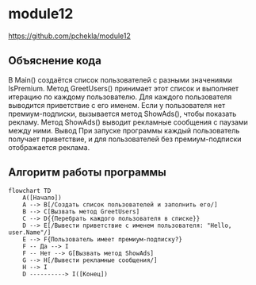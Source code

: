 # module12

https://github.com/pchekla/module12

## Объяснение кода
В Main() создаётся список пользователей с разными значениями IsPremium.
Метод GreetUsers() принимает этот список и выполняет итерацию по каждому пользователю.
Для каждого пользователя выводится приветствие с его именем.
Если у пользователя нет премиум-подписки, вызывается метод ShowAds(), чтобы показать рекламу.
Метод ShowAds() выводит рекламные сообщения с паузами между ними.
Вывод
При запуске программы каждый пользователь получает приветствие, и для пользователей без премиум-подписки отображается реклама.

## Алгоритм работы программы


```mermaid
flowchart TD
    A([Начало])
    A --> B[/Создать список пользователей и заполнить его/]
    B --> C[Вызвать метод GreetUsers]
    C --> D{{Перебрать каждого пользователя в списке}}
    D --> E[/Вывести приветствие с именем пользователя: "Hello, user.Name"/]
    E --> F{Пользователь имеет премиум-подписку?}
    F -- Да --> I
    F -- Нет --> G[Вызвать метод ShowAds]
    G --> H[/Вывести рекламные сообщения/]
    H --> I
    D ----------> I([Конец])